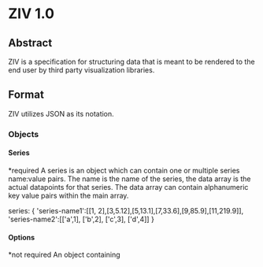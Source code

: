 # ZIV 1.0

## Abstract

ZIV is a specification for structuring data that is meant to be rendered to the end user by third party visualization libraries.

## Format

ZIV utilizes JSON as its notation.

### Objects

#### Series

*required
A series is an object which can contain one or multiple series name:value pairs. The name is the name of the series, the data array is the actual datapoints for that series. The data array can contain alphanumeric key value pairs within the main array.

series: {
  'series-name1':[[1, 2],[3,5.12],[5,13.1],[7,33.6],[9,85.9],[11,219.9]],
  'series-name2':[['a',1], ['b',2], ['c',3], ['d',4]]
}

#### Options

*not required
An object containing
